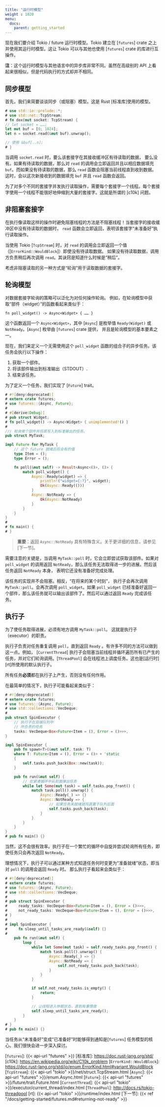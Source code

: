```yaml
---
title: "运行时模型"
weight : 1020
menu:
  docs:
    parent: getting_started
---
```


现在我们要介绍 Tokio / future 运行时模型。Tokio 建立在
[`futures`] crate 之上并使用其运行时模型。这让 Tokio 可以<!--
-->与其他也使用 [`futures`] crate 的库进行互操作。

**注**：这个运行时模型与其他语言中的异步库非常不同<!--
-->。虽然在高级别的 API 上看起来很相似，但是代码执行的方式<!--
-->却并不相同。

## 同步模型

首先，我们来简要谈谈同步（或阻塞）模型。这是
Rust [标准库]使用的模型。

```rust
# use std::io::prelude::*;
# use std::net::TcpStream;
# fn dox(mut socket: TcpStream) {
// let socket = ……;
let mut buf = [0; 1024];
let n = socket.read(&mut buf).unwrap();

// 使用 &buf[..n];
# }
```

当调用 `socket.read` 时，要么该套接字在其接收缓冲区有待读取的数据，
要么没有。如果有待读取的数据，那么对 `read` 的调用会<!--
-->立即返回并且以相应数据填充 `buf`。而如果<!--
-->没有待读取的数据，那么 `read` 函数会阻塞当前线程直到<!--
-->收到数据。这时，会以这次新接收到的数据填充 `buf`
并且 `read` 函数会返回。

为了对多个不同的套接字并发执行读取操作，需要每个套接字<!--
-->一个线程。每个套接字使用一个线程不能很好地伸缩到<!--
-->大量的套接字。这就是所谓的 [c10k] 问题。

## 非阻塞套接字

在执行像读取这样的操作时避免阻塞线程的方法是<!--
-->不阻塞线程！当套接字的接收缓冲区中没有待读取的数据时，
`read` 函数会立即返回，表明该套接字“未<!--
-->准备好”执行读取操作。

当使用 Tokio [`TcpStream`] 时，对 `read` 的调用会立即返回<!--
-->一个值（[`ErrorKind::WouldBlock`]）即使没有待读取数据。
如果没有待读取数据，调用方负责稍后再次调用 `read`<!--
-->。其诀窍是知道什么时候是“稍后”。

考虑非阻塞读取的另一种方式是“轮询”用于读取数据的<!--
-->套接字。

## 轮询模型

对数据套接字轮询的策略可以泛化为对任何操作轮询。
例如，在轮询模型中获取“部件（widget）”的函数看起来<!--
-->类似于：

```rust,ignore
fn poll_widget() -> Async<Widget> { …… }
```

这个函数返回一个 `Async<Widget>`，其中 [`Async`] 是枚举值
`Ready(Widget)` 或 `NotReady`。[`Async`] 枚举由 [`futures`] crate 提供，
并且是轮询模型的基本要素之一。

现在，我们来定义一个无需使用这个
`poll_widget` 函数的组合子的异步任务。该任务会执行以下操作：

1. 获取一个部件。
2. 将该部件输出到标准输出（STDOUT）.
3. 结束该任务。

为了定义一个任务，我们实现了 [`Future`] trait。

```rust
# #![deny(deprecated)]
# extern crate futures;
# use futures::{Async, Future};
#
# #[derive(Debug)]
# pub struct Widget;
# fn poll_widget() -> Async<Widget> { unimplemented!() }
#
/// 轮询单个部件并将其写入到标准输出的任务。
pub struct MyTask;

impl Future for MyTask {
    // 这个 future 就绪后将会有的值
    type Item = ();
    type Error = ();

    fn poll(&mut self) -> Result<Async<()>, ()> {
        match poll_widget() {
            Async::Ready(widget) => {
                println!("widget={:?}", widget);
                Ok(Async::Ready(()))
            }
            Async::NotReady => {
                Ok(Async::NotReady)
            }
        }
    }
}
#
# fn main() {
# }
```

> **重要**：返回 `Async::NotReady` 具有特殊含义。关于更详细的信息，请参见<!--
> -->[下一节]。

需要注意的关键是，当调用 `MyTask::poll` 时，它会立即尝试<!--
-->获取该部件。如果对 `poll_widget` 的调用返回 `NotReady`，那么该任务<!--
-->无法取得进一步的进展。然后该任务返回 `NotReady` 本身，
表明它还没有准备好完成处理。

该任务的实现并不会阻塞。相反，“在将来的某个时刻”，
执行子会再次调用 `MyTask::poll`。会再次调用 `poll_widget`。如果
`poll_widget` 已经准备好返回一个部件，那么该任务就可以输出<!--
-->该部件了。然后可以通过返回 `Ready` 完成该任务。

## 执行子

为了使任务取得进展，必须有地方调用 `MyTask::poll`。
这就是执行子（executor）的职责。

执行子负责对任务重复调用 `poll`，直到返回 `Ready`
。有许多不同的方法可以做到这一点。例如，
[`CurrentThread`] 执行子会阻塞当前线程并循环遍历所有<!--
-->已产生的任务，并对它们轮询调用。[`ThreadPool`] 会在线程池上调度任务<!--
-->。这也是[运行时][rt]所使用的默认执行子。

所有任务**必须**都在执行子上产生，否则没有任何作用。

在最简单的情况下，执行子可能看起来类似于：

```rust
# #![deny(deprecated)]
# extern crate futures;
# use futures::{Async, Future};
# use std::collections::VecDeque;
#
pub struct SpinExecutor {
    // 执行子在双端队列中
    // 所负责的任务
    tasks: VecDeque<Box<Future<Item = (), Error = ()>>>,
}

impl SpinExecutor {
    pub fn spawn<T>(&mut self, task: T)
    where T: Future<Item = (), Error = ()> + 'static
    {
        self.tasks.push_back(Box::new(task));
    }

    pub fn run(&mut self) {
        // 在紧凑循环中从前面弹出任务
        while let Some(mut task) = self.tasks.pop_front() {
            match task.poll().unwrap() {
                Async::Ready(_) => {}
                Async::NotReady => {
                    // 如果任务未就绪就将其置于队列后面
                    self.tasks.push_back(task);
                }
            }
        }
    }
}
# pub fn main() {}
```

当然，这不会很有效率。执行子在一个繁忙的循环中自旋<!--
-->并尝试轮询所有任务，即使任务只会再次返回 `NotReady`。

理想情况下，执行子可以通过某种方式知道任务何时变更为“准备就绪”<!--
-->状态，即当对 `poll` 的调用会返回 `Ready` 时。
那么执行子看起来会类似于：

```rust
# #![deny(deprecated)]
# extern crate futures;
# use futures::{Async, Future};
# use std::collections::VecDeque;
#
# pub struct SpinExecutor {
#     ready_tasks: VecDeque<Box<Future<Item = (), Error = ()>>>,
#     not_ready_tasks: VecDeque<Box<Future<Item = (), Error = ()>>>,
# }
#
# impl SpinExecutor {
#     fn sleep_until_tasks_are_ready(&self) {}
#
    pub fn run(&mut self) {
        loop {
            while let Some(mut task) = self.ready_tasks.pop_front() {
                match task.poll().unwrap() {
                    Async::Ready(_) => {}
                    Async::NotReady => {
                        self.not_ready_tasks.push_back(task);
                    }
                }
            }

            if self.not_ready_tasks.is_empty() {
                return;
            }

            // 让线程进入休眠状态，直到有事情做
            self.sleep_until_tasks_are_ready();
        }
    }
# }
# pub fn main() {}
```

当任务从“未准备好”变成“已准备好”时能够得到通知是<!--
-->[`futures`] 任务模型的核心。我们很快会进一步深入探讨。

[`futures`]: {{< api-url "futures" >}}
[标准库]: https://doc.rust-lang.org/std/
[c10k]: https://en.wikipedia.org/wiki/C10k_problem
[`ErrorKind::WouldBlock`]: https://doc.rust-lang.org/std/io/enum.ErrorKind.html#variant.WouldBlock
[`TcpStream`]: {{< api-url "tokio" >}}/net/struct.TcpStream.html
[`Async`]: {{< api-url "futures" >}}/enum.Async.html
[`Future`]: {{< api-url "futures" >}}/future/trait.Future.html
[`CurrentThread`]: {{< api-url "tokio" >}}/executor/current_thread/index.html
[`ThreadPool`]: http://docs.rs/tokio-threadpool
[rt]: {{< api-url "tokio" >}}/runtime/index.html
[下一节]: {{< ref "/docs/getting-started/futures.md#returning-not-ready" >}}
